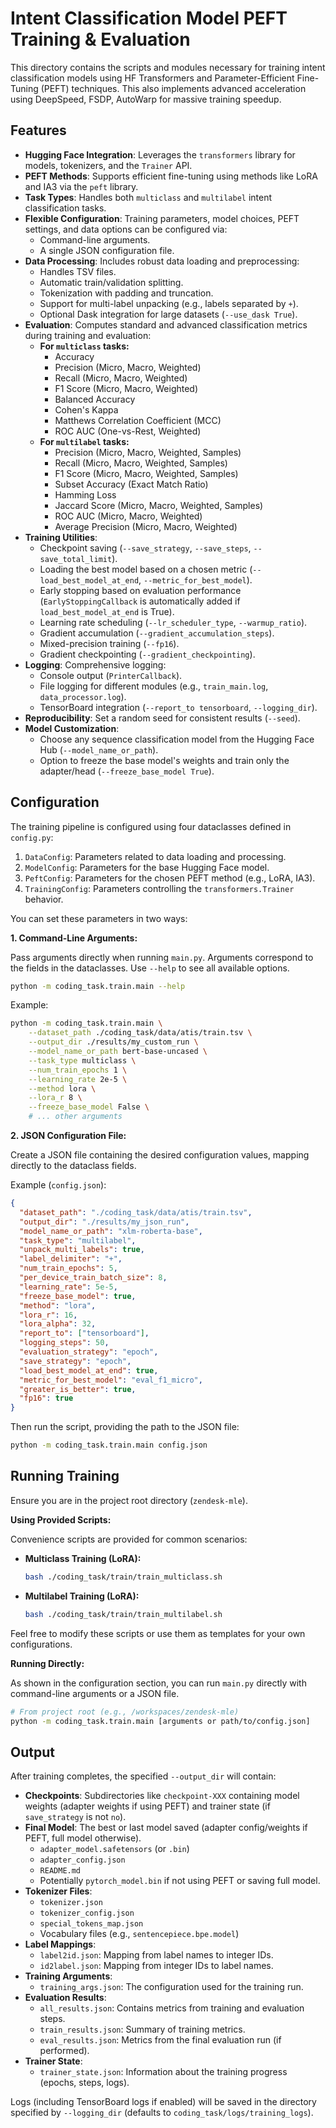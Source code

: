 # Intent Classification Model PEFT Training & Evaluation

This directory contains the scripts and modules necessary for training intent classification models using HF Transformers and Parameter-Efficient Fine-Tuning (PEFT) techniques. This also implements advanced acceleration using DeepSpeed, FSDP, AutoWarp for massive training speedup.

## Features

*   **Hugging Face Integration**: Leverages the `transformers` library for models, tokenizers, and the `Trainer` API.
*   **PEFT Methods**: Supports efficient fine-tuning using methods like LoRA and IA3 via the `peft` library.
*   **Task Types**: Handles both `multiclass` and `multilabel` intent classification tasks.
*   **Flexible Configuration**: Training parameters, model choices, PEFT settings, and data options can be configured via:
    *   Command-line arguments.
    *   A single JSON configuration file.
*   **Data Processing**: Includes robust data loading and preprocessing:
    *   Handles TSV files.
    *   Automatic train/validation splitting.
    *   Tokenization with padding and truncation.
    *   Support for multi-label unpacking (e.g., labels separated by `+`).
    *   Optional Dask integration for large datasets (`--use_dask True`).
*   **Evaluation**: Computes standard and advanced classification metrics during training and evaluation:
    *   **For `multiclass` tasks:**
        *   Accuracy
        *   Precision (Micro, Macro, Weighted)
        *   Recall (Micro, Macro, Weighted)
        *   F1 Score (Micro, Macro, Weighted)
        *   Balanced Accuracy
        *   Cohen's Kappa
        *   Matthews Correlation Coefficient (MCC)
        *   ROC AUC (One-vs-Rest, Weighted)
    *   **For `multilabel` tasks:**
        *   Precision (Micro, Macro, Weighted, Samples)
        *   Recall (Micro, Macro, Weighted, Samples)
        *   F1 Score (Micro, Macro, Weighted, Samples)
        *   Subset Accuracy (Exact Match Ratio)
        *   Hamming Loss
        *   Jaccard Score (Micro, Macro, Weighted, Samples)
        *   ROC AUC (Micro, Macro, Weighted)
        *   Average Precision (Micro, Macro, Weighted)
*   **Training Utilities**:
    *   Checkpoint saving (`--save_strategy`, `--save_steps`, `--save_total_limit`).
    *   Loading the best model based on a chosen metric (`--load_best_model_at_end`, `--metric_for_best_model`).
    *   Early stopping based on evaluation performance (`EarlyStoppingCallback` is automatically added if `load_best_model_at_end` is True).
    *   Learning rate scheduling (`--lr_scheduler_type`, `--warmup_ratio`).
    *   Gradient accumulation (`--gradient_accumulation_steps`).
    *   Mixed-precision training (`--fp16`).
    *   Gradient checkpointing (`--gradient_checkpointing`).
*   **Logging**: Comprehensive logging:
    *   Console output (`PrinterCallback`).
    *   File logging for different modules (e.g., `train_main.log`, `data_processor.log`).
    *   TensorBoard integration (`--report_to tensorboard`, `--logging_dir`).
*   **Reproducibility**: Set a random seed for consistent results (`--seed`).
*   **Model Customization**:
    *   Choose any sequence classification model from the Hugging Face Hub (`--model_name_or_path`).
    *   Option to freeze the base model's weights and train only the adapter/head (`--freeze_base_model True`).

## Configuration

The training pipeline is configured using four dataclasses defined in `config.py`:

1.  `DataConfig`: Parameters related to data loading and processing.
2.  `ModelConfig`: Parameters for the base Hugging Face model.
3.  `PeftConfig`: Parameters for the chosen PEFT method (e.g., LoRA, IA3).
4.  `TrainingConfig`: Parameters controlling the `transformers.Trainer` behavior.

You can set these parameters in two ways:

**1. Command-Line Arguments:**

Pass arguments directly when running `main.py`. Arguments correspond to the fields in the dataclasses. Use `--help` to see all available options.

```bash
python -m coding_task.train.main --help
```

Example:

```bash
python -m coding_task.train.main \
    --dataset_path ./coding_task/data/atis/train.tsv \
    --output_dir ./results/my_custom_run \
    --model_name_or_path bert-base-uncased \
    --task_type multiclass \
    --num_train_epochs 1 \
    --learning_rate 2e-5 \
    --method lora \
    --lora_r 8 \
    --freeze_base_model False \
    # ... other arguments
```

**2. JSON Configuration File:**

Create a JSON file containing the desired configuration values, mapping directly to the dataclass fields.

Example (`config.json`):

```json
{
  "dataset_path": "./coding_task/data/atis/train.tsv",
  "output_dir": "./results/my_json_run",
  "model_name_or_path": "xlm-roberta-base",
  "task_type": "multilabel",
  "unpack_multi_labels": true,
  "label_delimiter": "+",
  "num_train_epochs": 5,
  "per_device_train_batch_size": 8,
  "learning_rate": 5e-5,
  "freeze_base_model": true,
  "method": "lora",
  "lora_r": 16,
  "lora_alpha": 32,
  "report_to": ["tensorboard"],
  "logging_steps": 50,
  "evaluation_strategy": "epoch",
  "save_strategy": "epoch",
  "load_best_model_at_end": true,
  "metric_for_best_model": "eval_f1_micro",
  "greater_is_better": true,
  "fp16": true
}
```

Then run the script, providing the path to the JSON file:

```bash
python -m coding_task.train.main config.json
```

## Running Training

Ensure you are in the project root directory (`zendesk-mle`).

**Using Provided Scripts:**

Convenience scripts are provided for common scenarios:

*   **Multiclass Training (LoRA):**
    ```bash
    bash ./coding_task/train/train_multiclass.sh
    ```
*   **Multilabel Training (LoRA):**
    ```bash
    bash ./coding_task/train/train_multilabel.sh
    ```

Feel free to modify these scripts or use them as templates for your own configurations.

**Running Directly:**

As shown in the configuration section, you can run `main.py` directly with command-line arguments or a JSON file.

```bash
# From project root (e.g., /workspaces/zendesk-mle)
python -m coding_task.train.main [arguments or path/to/config.json]
```

## Output

After training completes, the specified `--output_dir` will contain:

*   **Checkpoints**: Subdirectories like `checkpoint-XXX` containing model weights (adapter weights if using PEFT) and trainer state (if `save_strategy` is not `no`).
*   **Final Model**: The best or last model saved (adapter config/weights if PEFT, full model otherwise).
    *   `adapter_model.safetensors` (or `.bin`)
    *   `adapter_config.json`
    *   `README.md`
    *   Potentially `pytorch_model.bin` if not using PEFT or saving full model.
*   **Tokenizer Files**:
    *   `tokenizer.json`
    *   `tokenizer_config.json`
    *   `special_tokens_map.json`
    *   Vocabulary files (e.g., `sentencepiece.bpe.model`)
*   **Label Mappings**:
    *   `label2id.json`: Mapping from label names to integer IDs.
    *   `id2label.json`: Mapping from integer IDs to label names.
*   **Training Arguments**:
    *   `training_args.json`: The configuration used for the training run.
*   **Evaluation Results**:
    *   `all_results.json`: Contains metrics from training and evaluation steps.
    *   `train_results.json`: Summary of training metrics.
    *   `eval_results.json`: Metrics from the final evaluation run (if performed).
*   **Trainer State**:
    *   `trainer_state.json`: Information about the training progress (epochs, steps, logs).

Logs (including TensorBoard logs if enabled) will be saved in the directory specified by `--logging_dir` (defaults to `coding_task/logs/training_logs`).
